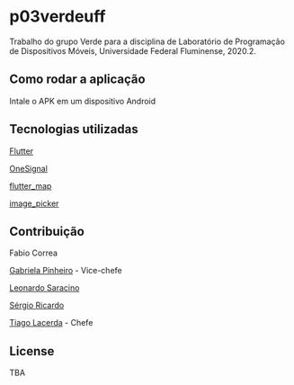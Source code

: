 # p03verdeuff
Trabalho do grupo Verde para a disciplina de Laboratório de Programação de Dispositivos Móveis, Universidade Federal Fluminense, 2020.2.

## Como rodar a aplicação
Intale o APK em um dispositivo Android

## Tecnologias utilizadas
[Flutter](https://flutter.dev/)

[OneSignal](https://onesignal.com/)

[flutter_map](https://github.com/fleaflet/flutter_map)

[image_picker](https://pub.dev/packages/image_picker)

## Contribuição
Fabio Correa

[Gabriela Pinheiro](https://github.com/GabrielaPC) - Vice-chefe

[Leonardo Saracino](https://github.com/leosaracino)

[Sérgio Ricardo](https://github.com/sricardov)

[Tiago Lacerda](https://github.com/TiagoLacerda/) - Chefe

## License

TBA

